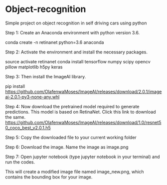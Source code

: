 # Object-recognition
Simple project on object recognition in self driving cars using python



Step 1: Create an Anaconda environment with python version 3.6.

conda create -n retinanet python=3.6 anaconda


Step 2: Activate the environment and install the necessary packages.

source activate retinanet
conda install tensorflow numpy scipy opencv pillow matplotlib h5py keras


Step 3: Then install the ImageAI library.

pip install https://github.com/OlafenwaMoses/ImageAI/releases/download/2.0.1/imageai-2.0.1-py3-none-any.whl

Step 4: Now download the pretrained model required to generate predictions. This model is based on RetinaNet. Click this link to download the same. https://github.com/OlafenwaMoses/ImageAI/releases/download/1.0/resnet50_coco_best_v2.0.1.h5


Step 5: Copy the downloaded file to your current working folder

Step 6: Download the image. Name the image as image.png

Step 7: Open jupyter notebook (type jupyter notebook in your terminal) and run the codes.

This will create a modified image file named image_new.png, which contains the bounding box for your image.





